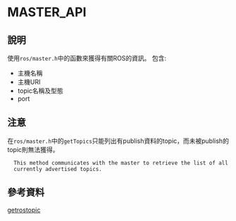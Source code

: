 # MASTER_API
## 說明
使用`ros/master.h`中的函數來獲得有關ROS的資訊。
包含:
 * 主機名稱
 * 主機URI
 * topic名稱及型態
 * port
## 注意

在`ros/master.h`中的`getTopics`只能列出有publish資料的topic，而未被publish的topic則無法獲得。

```
  This method communicates with the master to retrieve the list of all
  currently advertised topics.
```



## 參考資料
[getrostopic](https://answers.ros.org/question/53267/get-all-topics-in-c/)
